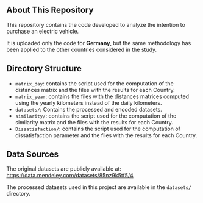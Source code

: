 ## About This Repository

This repository contains the code developed to analyze the intention to purchase an electric vehicle.

It is uploaded  only the code for **Germany**, but the same methodology has been applied to the other countries considered in the study.

## Directory Structure

- `matrix_day`: contains the script used for the computation of the distances matrix and the files with the results for each Country.
- `matrix_year`: contains the files with the distances matrices computed using the yearly kilometers instead of the daily kilometers.
- `datasets/`: Contains the processed and encoded datasets.
- `similarity/`: contains the script used for the computation of the similarity matrix and the files with the results for each Country.
- `Dissatisfaction/`: contains the script used for the computation of dissatisfaction parameter and the files with the results for each Country.

## Data Sources

The original datasets are publicly available at:  
https://data.mendeley.com/datasets/85nz9k5tf5/4

The processed datasets used in this project are available in the `datasets/` directory.
